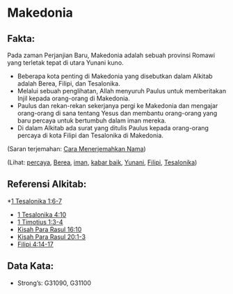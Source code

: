 # Makedonia

## Fakta:

Pada zaman Perjanjian Baru, Makedonia adalah sebuah provinsi Romawi yang terletak tepat di utara Yunani kuno.

* Beberapa kota penting di Makedonia yang disebutkan dalam Alkitab adalah Berea, Filipi, dan Tesalonika.
* Melalui sebuah penglihatan, Allah menyuruh Paulus untuk memberitakan Injil kepada orang-orang di Makedonia.
* Paulus dan rekan-rekan sekerjanya pergi ke Makedonia dan mengajar orang-orang di sana tentang Yesus dan membantu orang-orang yang baru percaya untuk bertumbuh dalam iman mereka.
* Di dalam Alkitab ada surat yang ditulis Paulus kepada orang-orang percaya di kota Filipi dan Tesalonika di Makedonia.

(Saran terjemahan: [Cara Menerjemahkan Nama](rc://en/ta/man/translate/translate-names))

(Lihat: [percaya](../kt/believe.md), [Berea](../names/berea.md), [iman](../kt/faith.md), [kabar baik](../kt/goodnews.md), [Yunani](../names/greece.md), [Filipi](../names/philippi.md), [Tesalonika](../names/thessalonica.md))

## Referensi Alkitab:

*[1 Tesalonika 1:6-7](rc://en/tn/help/1th/01/06)
* [1 Tesalonika 4:10](rc://en/tn/help/1th/04/10)
* [1 Timotius 1:3-4](rc://en/tn/help/1ti/01/03)
* [Kisah Para Rasul 16:10](rc://en/tn/help/act/16/10)
* [Kisah Para Rasul 20:1-3](rc://en/tn/help/act/20/01)
* [Filipi 4:14-17](rc://en/tn/help/php/04/14)

## Data Kata:

* Strong’s: G31090, G31100
